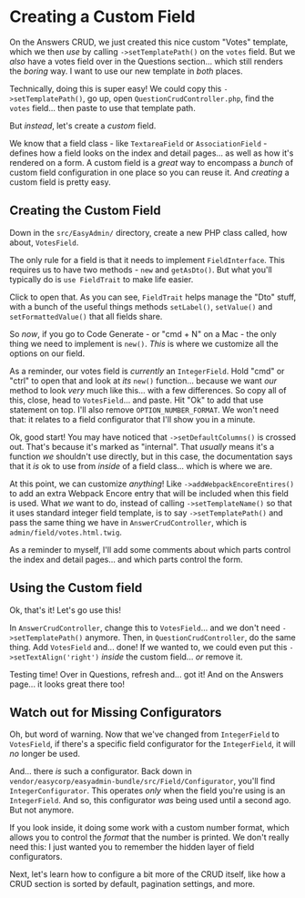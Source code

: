 # Creating a Custom Field

On the Answers CRUD, we just created this nice custom "Votes" template, which we
then *use* by calling `->setTemplatePath()` on the `votes` field. But we *also* have
a votes field over in the Questions section... which still renders the *boring* way.
I want to use our new template in *both* places.

Technically, doing this is super easy! We could copy this `->setTemplatePath()`,
go up, open `QuestionCrudController.php`, find the `votes` field... then paste to
use that template path.

But *instead*, let's create a *custom* field.

We know that a field class - like `TextareaField` or `AssociationField` - defines
how a field looks on the index and detail pages... as well as how it's rendered
on a form. A custom field is a *great* way to encompass a *bunch* of custom field
configuration in one place so you can reuse it. And *creating* a custom field is
pretty easy.

## Creating the Custom Field

Down in the `src/EasyAdmin/` directory, create a new PHP class called, how about,
`VotesField`.

The only rule for a field is that it needs to implement `FieldInterface`. This requires
us to have two methods - `new` and `getAsDto()`. But what you'll typically do is
`use FieldTrait` to make life easier.

Click to open that. As you can see, `FieldTrait` helps manage the "Dto" stuff, with
a bunch of the useful things methods `setLabel()`, `setValue()` and `setFormattedValue()`
that all fields share.

So *now*, if you go to Code Generate - or "cmd + N" on a Mac - the only thing we
need to implement is `new()`. *This* is where we customize all the options
on our field.

As a reminder, our votes field is *currently* an `IntegerField`. Hold "cmd" or "ctrl"
to open that and look at *its* `new()` function... because we want *our* method to
look *very* much like this... with a few differences. So copy all of this, close,
head to `VotesField`... and paste. Hit "Ok" to add that use statement on top.
I'll also remove `OPTION_NUMBER_FORMAT`. We won't need that: it relates to a field
configurator that I'll show you in a minute.

Ok, good start! You may have noticed that `->setDefaultColumns()` is crossed
out. That's because it's marked as "internal". That *usually* means it's a function
*we* shouldn't use directly, but in this case, the documentation says that it *is*
ok to use from *inside* of a field class... which is where we are.

At this point, we can customize *anything*! Like `->addWebpackEncoreEntires()` to
add an extra Webpack Encore entry that will be included when this field is used.
What *we* want to do, instead of calling `->setTemplateName()` so that it uses
standard integer field template, is to say `->setTemplatePath()` and pass the same
thing we have in `AnswerCrudController`, which is `admin/field/votes.html.twig`.

As a reminder to myself, I'll add some comments about which parts control the
index and detail pages... and which parts control the form.

## Using the Custom field

Ok, that's it! Let's go use this!

In `AnswerCrudController`, change this to `VotesField`... and we don't need
`->setTemplatePath()` anymore. Then, in `QuestionCrudController`, do the same thing.
Add `VotesField` and... done! If we wanted to, we could even put this
`->setTextAlign('right')` *inside* the custom field... *or* remove it.

Testing time! Over in Questions, refresh and... got it! And on the Answers page...
it looks great there too!

## Watch out for Missing Configurators

Oh, but word of warning. Now that we've changed from `IntegerField` to `VotesField`,
if there's a specific field configurator for the `IntegerField`, it will *no*
longer be used.

And... there *is* such a configurator. Back down in
`vendor/easycorp/easyadmin-bundle/src/Field/Configurator`, you'll find
`IntegerConfigurator`. This operates *only* when the field you're using is an
`IntegerField`. And so, this configurator *was* being used until a second ago. But
not anymore.

If you look inside, it doing some work with a custom number format, which allows
you to control the *format* that the number is printed. We don't really need this:
I just wanted you to remember the hidden layer of field configurators.

Next, let's learn how to configure a bit more of the CRUD itself, like how a CRUD
section is sorted by default, pagination settings, and more.
